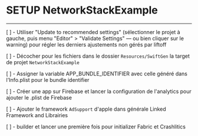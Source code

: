 # SETUP NetworkStackExample
----------------

[ ] - Utiliser "Update to recommended settings" (sélectionner le projet à gauche, puis menu "Editor" > "Validate Settings" — ou bien cliquer sur le warning) pour régler les derniers ajustements non gérés par liftoff

[ ] - Décocher pour les fichiers dans le dossier `Resources/SwiftGen` la target de projet `NetworkStackExample`

[ ] - Assigner la variable APP\_BUNDLE\_IDENTIFIER avec celle généré dans l'Info.plist pour le bundle identifier

[ ] - Créer une app sur Firebase et lancer la configuration de l'analytics pour ajouter le .plist de Firebase

[ ] - Ajouter le framework `AdSupport` d'apple dans générale Linked Framework and Librairies

[ ] - builder et lancer une première fois pour initializer Fabric et Crashlitics
